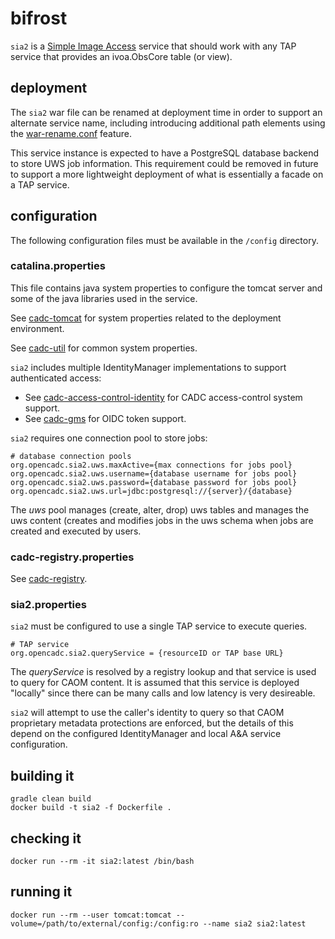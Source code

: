 # bifrost

`sia2` is a [Simple Image Access](https://www.ivoa.net/documents/SIA/) service
that should work with any TAP service that provides an ivoa.ObsCore table (or view).

## deployment
The `sia2` war file can be renamed at deployment time in order to support an 
alternate service name, including introducing additional path elements using the
[war-rename.conf](https://github.com/opencadc/docker-base/tree/master/cadc-tomcat) 
feature.

This service instance is expected to have a PostgreSQL database backend to store UWS
job information. This requirement could be removed in future to support a more lightweight
deployment of what is essentially a facade on a TAP service.

## configuration
The following configuration files must be available in the `/config` directory.

### catalina.properties
This file contains java system properties to configure the tomcat server and some of the java 
libraries used in the service.

See <a href="https://github.com/opencadc/docker-base/tree/master/cadc-tomcat">cadc-tomcat</a>
for system properties related to the deployment environment.

See <a href="https://github.com/opencadc/core/tree/master/cadc-util">cadc-util</a>
for common system properties.

`sia2` includes multiple IdentityManager implementations to support authenticated access:
 - See <a href="https://github.com/opencadc/ac/tree/master/cadc-access-control-identity">cadc-access-control-identity</a> for CADC access-control system support.
 - See <a href="https://github.com/opencadc/ac/tree/master/cadc-gms">cadc-gms</a> for OIDC token support.
 
 `sia2` requires one connection pool to store jobs:
```
# database connection pools
org.opencadc.sia2.uws.maxActive={max connections for jobs pool}
org.opencadc.sia2.uws.username={database username for jobs pool}
org.opencadc.sia2.uws.password={database password for jobs pool}
org.opencadc.sia2.uws.url=jdbc:postgresql://{server}/{database}
```
The _uws_ pool manages (create, alter, drop) uws tables and manages the uws content
(creates and modifies jobs in the uws schema when jobs are created and executed by users.

### cadc-registry.properties
See <a href="https://github.com/opencadc/reg/tree/master/cadc-registry">cadc-registry</a>.

### sia2.properties
`sia2` must be configured to use a single TAP service to execute queries.
```
# TAP service
org.opencadc.sia2.queryService = {resourceID or TAP base URL}
```
The _queryService_ is resolved by a registry lookup and that service is used to query
for CAOM content. It is assumed that this service is deployed "locally" since there can
be many calls and low latency is very desireable.

`sia2` will attempt to use the caller's identity to query so that CAOM proprietary metadata
protections are enforced, but the details of this depend on the configured IdentityManager 
and local A&A service configuration.

## building it
```
gradle clean build
docker build -t sia2 -f Dockerfile .
```

## checking it
```
docker run --rm -it sia2:latest /bin/bash
```

## running it
```
docker run --rm --user tomcat:tomcat --volume=/path/to/external/config:/config:ro --name sia2 sia2:latest
```
